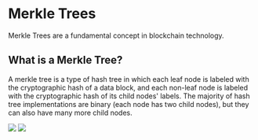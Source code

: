# Merkle Trees

Merkle Trees are a fundamental concept in blockchain technology.

## What is a Merkle Tree?

A merkle tree is a type of hash tree in which each leaf node is labeled with the cryptographic hash of a data block, and each non-leaf node is labeled with the cryptographic hash of its child nodes' labels. The majority of hash tree implementations are binary (each node has two child nodes), but they can also have many more child nodes.

![](https://i.imgur.com/jGlNcLH.png)
![](https://upload.wikimedia.org/wikipedia/commons/thumb/9/95/Hash_Tree.svg/1920px-Hash_Tree.svg.png)

